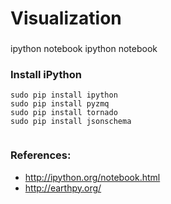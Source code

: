 Visualization
=============

###

ipython notebook 
ipython notebook 

### Install iPython
```
sudo pip install ipython
sudo pip install pyzmq
sudo pip install tornado
sudo pip install jsonschema


```
### References:

* http://ipython.org/notebook.html
* http://earthpy.org/

